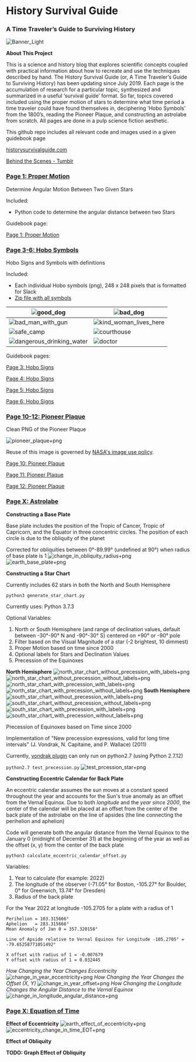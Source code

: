 # History Survival Guide
### A Time Traveler’s Guide to Surviving History

![Banner_Light](https://user-images.githubusercontent.com/22159116/64215868-b84b1500-ce73-11e9-98fc-4cac0c190fc4.jpg)

**About This Project**

This is a science and history blog that explores scientific concepts coupled with practical information about how to recreate and use the techniques described by hand.  The History Survival Guide (or,  A Time Traveler’s Guide to Surviving History) has been updating since July 2019. Each page is the accumulation of research for a particular topic, synthesized and summarized in a useful ‘survival guide’ format. So far, topics covered included using the proper motion of stars to determine what time period a time traveler could have found themselves in, deciphering ‘Hobo Symbols’ from the 1800’s, reading the Pioneer Plaque, and constructing an astrolabe from scratch. All pages are done in a pulp science fiction aesthetic.

This github repo includes all relevant code and images used in a given guidebook page

[historysurvivalguide.com](http://historysurvivalguide.com/)

[Behind the Scenes - Tumblr](https://historysurvivalguide.tumblr.com/)

### [Page 1: Proper Motion](https://github.com/cyschneck/History-Survival-Guide/tree/master/page_1_proper_motion)
Determine Angular Motion Between Two Given Stars

Included:
* Python code to determine the angular distance between two Stars

Guidebook page:

[Page 1: Proper Motion](http://historysurvivalguide.com/page/determine-eon-proper-motion/)

### [Page 3-6: Hobo Symbols](https://github.com/cyschneck/History-Survival-Guide/tree/master/page_3_hobo_symbols)
Hobo Signs and Symbols with definitions

Included:
* Each individual Hobo symbols (png), 248 x 248 pixels that is formatted for Slack
* [Zip file with all symbols](https://github.com/cyschneck/History-Survival-Guide/blob/master/page_3_hobo_symbols/all_hobo_signs_and_symbols.zip)

| ![good_dog](https://github.com/cyschneck/History-Survival-Guide/blob/master/page_3_hobo_symbols/good_dog.png) | ![bad_dog](https://github.com/cyschneck/History-Survival-Guide/blob/master/page_3_hobo_symbols/bad_dog.png) |
| ------------- | ------------- |
| ![bad_man_with_gun](https://github.com/cyschneck/History-Survival-Guide/blob/master/page_3_hobo_symbols/bad_man_with_gun_lives_here.png) | ![kind_woman_lives_here](https://github.com/cyschneck/History-Survival-Guide/blob/master/page_3_hobo_symbols/kind_woman_lives_here.png) | ------------- | ------------- |
| ![safe_camp](https://github.com/cyschneck/History-Survival-Guide/blob/master/page_3_hobo_symbols/safe_camp.png) | ![courthouse](https://github.com/cyschneck/History-Survival-Guide/blob/master/page_3_hobo_symbols/courthouse.png) | | ------------- | ------------- |
 ![dangerous_drinking_water](https://github.com/cyschneck/History-Survival-Guide/blob/master/page_3_hobo_symbols/dangerous_drinking_water.png) | ![doctor](https://github.com/cyschneck/History-Survival-Guide/blob/master/page_3_hobo_symbols/doctor.png)

Guidebook pages:

[Page 3: Hobo Signs](http://historysurvivalguide.com/page/hobo-signs-and-symbols-part-one/)

[Page 4: Hobo Signs](http://historysurvivalguide.com/page/hobo-signs-and-symbols-part-two/)

[Page 5: Hobo Signs](http://historysurvivalguide.com/page/hobo-signs-and-symbols-part-three/)

[Page 6: Hobo Signs](http://historysurvivalguide.com/page/hobo-signs-and-symbols-part-four/)

### [Page 10-12: Pioneer Plaque](https://github.com/cyschneck/History-Survival-Guide/tree/master/page_10_pioneer_plaque)

Clean PNG of the Pioneer Plaque

![pioneer_plaque+png](https://github.com/cyschneck/History-Survival-Guide/blob/master/page_10_pioneer_plaque/full_scale_pioneer_plaque.png)

Reuse of this image is governed by [NASA's image use policy](https://www.nasa.gov/multimedia/guidelines/index.html).

[Page 10: Pioneer Plaque](http://historysurvivalguide.com/page/pioneer-plaque-part-1/)

[Page 11: Pioneer Plaque](http://historysurvivalguide.com/page/pioneer-plaque-part-2/)

[Page 12: Pioneer Plaque](http://historysurvivalguide.com/page/pioneer-plaque-part-3/)

### [Page X: Astrolabe](https://github.com/cyschneck/History-Survival-Guide/tree/master/page_x_astrolabe)

**Constructing a Base Plate**

Base plate includes the position of the Tropic of Cancer, Tropic of Capricorn, and the Equator in three concentric circles. The position of each circle is due to the obliquity of the planet

Corrected for obliquities between 0°-89.99° (undefined at 90°) when radius of base plate is 1
![change_in_obliquity_radius+png](https://github.com/cyschneck/History-Survival-Guide/blob/master/page_x_astrolabe/base_plate_change_due_to_obliquity.png)
![earth_base_plate+png](https://github.com/cyschneck/History-Survival-Guide/blob/master/page_x_astrolabe/base_plate_for_earth_at_23.4_degrees.png)

**Constructing a Star Chart**

Currently includes 62 stars in both the North and South Hemisphere

```python3 generate_star_chart.py```

Currently uses: Python 3.7.3

Optional Variables:
1. North or South Hemisphere (and range of declination values, default between -30°-90° N and -90°-30° S) centered on +90° or -90° pole
2. Filter based on the Visual Magnitude of a star (-2 brightest, 10 dimmest)
3. Proper Motion based on time since 2000
5. Optional labels for Stars and Declination Values
6. Precession of the Equinoxes

**North Hemisphere**
![north_star_chart_without_precession_with_labels+png](https://github.com/cyschneck/History-Survival-Guide/blob/master/page_x_astrolabe/star_chart_north_without_precession_with_labels.png)
![north_star_chart_without_precession_without_labels+png](https://github.com/cyschneck/History-Survival-Guide/blob/master/page_x_astrolabe/star_chart_north_without_precession_without_labels.png)
![north_star_chart_with_precession_with_labels+png](https://github.com/cyschneck/History-Survival-Guide/blob/master/page_x_astrolabe/star_chart_north_with_precession_with_labels.png)
![north_star_chart_with_precession_without_labels+png](https://github.com/cyschneck/History-Survival-Guide/blob/master/page_x_astrolabe/star_chart_north_with_precession_without_labels.png)
**South Hemisphere**
![south_star_chart_without_precession_with_labels+png](https://github.com/cyschneck/History-Survival-Guide/blob/master/page_x_astrolabe/star_chart_south_without_precession_with_labels.png)
![south_star_chart_without_precession_without_labels+png](https://github.com/cyschneck/History-Survival-Guide/blob/master/page_x_astrolabe/star_chart_south_without_precession_without_labels.png)
![south_star_chart_with_precession_with_labels+png](https://github.com/cyschneck/History-Survival-Guide/blob/master/page_x_astrolabe/star_chart_south_with_precession_with_labels.png)
![south_star_chart_with_precession_without_labels+png](https://github.com/cyschneck/History-Survival-Guide/blob/master/page_x_astrolabe/star_chart_south_with_precession_without_labels.png)

Precession of Equinoxes based on Time since 2000

Implementation of "New precession expressions, valid for long time intervals" (J. Vondrak, N. Capitaine, and P. Wallace) (2011)

Currently, [vondrak plugin](https://github.com/digitalvapor/vondrak) can only run on python2.7 (using Python 2.7.12)

```python2.7 test_precession.py```
![test_prcession_star+png](https://github.com/cyschneck/History-Survival-Guide/blob/master/page_x_astrolabe/test_precession_vondrak_example.png)

**Constructing Eccentric Calendar for Back Plate**

An eccentric calendar assumes the sun moves at a constant speed throughout the year and accounts for the Sun's true anomaly as an offset from the Vernal Equinox. Due to both *longitude* and the *year since 2000*, the center of the calendar will be placed at an offset from the center of the back plate of the astrolabe on the line of apsides (the line connecting the perihelion and aphelion)

Code will generate both the angular distance from the Vernal Equinox to the January 0 (midnight of December 31) at the beginning of the year as well as the offset (x, y) from the center of the back plate

```python3 calculate_eccentric_calendar_offset.py```

Variables:
1. Year to calculate (for example: 2022)
2. The longitude of the observer (-71.05° for Boston, -105.27° for Boulder, 0° for Greenwich, 13.74° for Dresden)
3. Radius of the back plate

For the Year 2022 at longitude -105.2705 for a plate with a radius of 1

```
Perihelion = 103.315666°
Aphelion   = 283.315666°
Mean Anomaly of Jan 0 = 357.320158°

Line of Apside relative to Vernal Equinox for Longitude -105.2705° = -79.65258771051492°

X offset with radius of 1 = -0.007679
Y offset with radius of 1 = 0.032445
```
_How Changing the Year Changes Eccentricity_
![change_in_year_eccentricity+png](https://github.com/cyschneck/History-Survival-Guide/blob/master/page_x_astrolabe/eccentric_calendar_change_in_year_versus_eccentricity.png)
_How Changing the Year Changes the Offset (X, Y)_
![change_in_year_offset+png](https://github.com/cyschneck/History-Survival-Guide/blob/master/page_x_astrolabe/eccentric_calendar_change_in_year_versus_offset.png)
_How Changing the Longitude Changes the Angular Distance to the Vernal Equinox_
![change_in_longitude_angular_distance+png](https://github.com/cyschneck/History-Survival-Guide/blob/master/page_x_astrolabe/eccentric_calendar_change_in_longitude_versus_angular_distance.png)

### [Page X: Equation of Time](https://github.com/cyschneck/History-Survival-Guide/tree/master/page_x_equation_of_time)

**Effect of Eccentricity**
![earth_effect_of_eccentricity+png](https://github.com/cyschneck/History-Survival-Guide/blob/master/page_x_equation_of_time/eot_graphs/eccentricity/earth_eot_effect_of_eccentricity.png)
![eccentricity_change_in_time_EOT+png](https://github.com/cyschneck/History-Survival-Guide/blob/master/page_x_equation_of_time/eot_graphs/eccentricity/change_in_time_due_to_eccentricity.png)

**Effect of Obliquity**

**TODO: Graph Effect of Obliquity**

